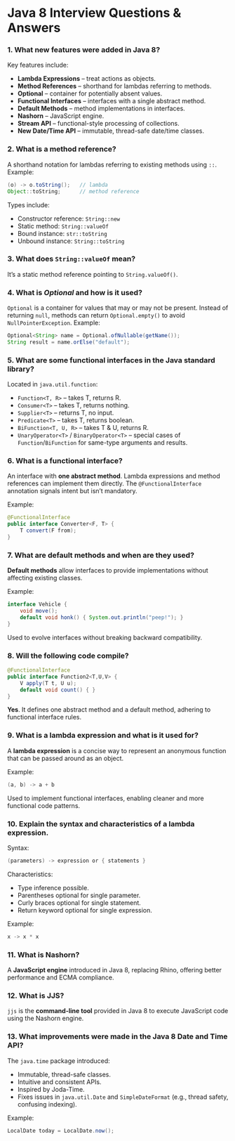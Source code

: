 # Java 8 Interview Questions & Answers

### 1. What new features were added in Java 8?

Key features include:

- **Lambda Expressions** – treat actions as objects.
- **Method References** – shorthand for lambdas referring to methods.
- **Optional** – container for potentially absent values.
- **Functional Interfaces** – interfaces with a single abstract method.
- **Default Methods** – method implementations in interfaces.
- **Nashorn** – JavaScript engine.
- **Stream API** – functional-style processing of collections.
- **New Date/Time API** – immutable, thread-safe date/time classes.

### 2. What is a method reference?

A shorthand notation for lambdas referring to existing methods using `::`.
Example:

```java
(o) -> o.toString();   // lambda
Object::toString;      // method reference
```

Types include:

- Constructor reference: `String::new`
- Static method: `String::valueOf`
- Bound instance: `str::toString`
- Unbound instance: `String::toString`

### 3. What does `String::valueOf` mean?

It’s a static method reference pointing to `String.valueOf()`.

### 4. What is _Optional_ and how is it used?

`Optional` is a container for values that may or may not be present.
Instead of returning `null`, methods can return `Optional.empty()` to avoid `NullPointerException`.
Example:

```java
Optional<String> name = Optional.ofNullable(getName());
String result = name.orElse("default");
```

### 5. What are some functional interfaces in the Java standard library?

Located in `java.util.function`:

- `Function<T, R>` – takes T, returns R.
- `Consumer<T>` – takes T, returns nothing.
- `Supplier<T>` – returns T, no input.
- `Predicate<T>` – takes T, returns boolean.
- `BiFunction<T, U, R>` – takes T & U, returns R.
- `UnaryOperator<T>` / `BinaryOperator<T>` – special cases of `Function`/`BiFunction` for same-type arguments and results.

### 6. What is a functional interface?

An interface with **one abstract method**.
Lambda expressions and method references can implement them directly.
The `@FunctionalInterface` annotation signals intent but isn’t mandatory.

Example:

```java
@FunctionalInterface
public interface Converter<F, T> {
    T convert(F from);
}
```

### 7. What are default methods and when are they used?

**Default methods** allow interfaces to provide implementations without affecting existing classes.

Example:

```java
interface Vehicle {
    void move();
    default void honk() { System.out.println("peep!"); }
}
```

Used to evolve interfaces without breaking backward compatibility.

### 8. Will the following code compile?

```java
@FunctionalInterface
public interface Function2<T,U,V> {
    V apply(T t, U u);
    default void count() { }
}
```

**Yes**. It defines one abstract method and a default method, adhering to functional interface rules.

### 9. What is a lambda expression and what is it used for?

A **lambda expression** is a concise way to represent an anonymous function that can be passed around as an object.

Example:

```java
(a, b) -> a + b
```

Used to implement functional interfaces, enabling cleaner and more functional code patterns.

### 10. Explain the syntax and characteristics of a lambda expression.

Syntax:

```java
(parameters) -> expression or { statements }
```

Characteristics:

- Type inference possible.
- Parentheses optional for single parameter.
- Curly braces optional for single statement.
- Return keyword optional for single expression.

Example:

```java
x -> x * x
```

### 11. What is Nashorn?

A **JavaScript engine** introduced in Java 8, replacing Rhino, offering better performance and ECMA compliance.

### 12. What is JJS?

`jjs` is the **command-line tool** provided in Java 8 to execute JavaScript code using the Nashorn engine.

### 13. What improvements were made in the Java 8 Date and Time API?

The `java.time` package introduced:

- Immutable, thread-safe classes.
- Intuitive and consistent APIs.
- Inspired by Joda-Time.
- Fixes issues in `java.util.Date` and `SimpleDateFormat` (e.g., thread safety, confusing indexing).

Example:

```java
LocalDate today = LocalDate.now();
```
